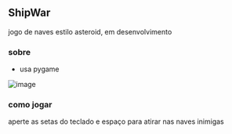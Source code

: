 ## ShipWar
jogo de naves estilo asteroid, em desenvolvimento

### sobre
- usa pygame  

![image](https://github.com/tiago3186/ShipWar/assets/132753395/e36f9176-320b-4254-afcd-b585a1a8201f)

### como jogar
aperte as setas do teclado e espaço para atirar nas naves inimigas
